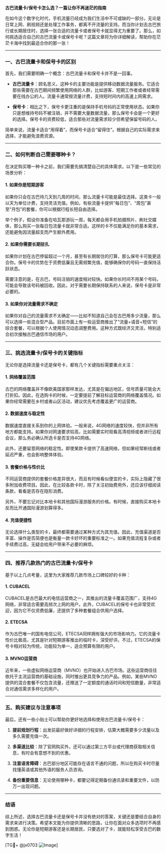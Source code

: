 **古巴流量卡/保号卡怎么选？一篇让你不再迷茫的指南**

在如今这个数字化时代，手机流量已经成为我们生活中不可或缺的一部分。无论是日常上网、刷视频还是处理工作事务，都离不开流量的支持。而当你计划去古巴旅行或长期居住时，选择一张合适的流量卡或者保号卡就显得尤为重要了。那么，如何挑选适合自己的古巴流量卡或保号卡呢？这篇文章将为你详细解读，帮助你在茫茫卡海中找到最适合你的那一张！

---

### 一、古巴流量卡和保号卡的区别

首先，我们需要明确一个概念：古巴流量卡和保号卡并不是一回事。

- **古巴流量卡**：顾名思义，这种卡的主要功能是提供移动数据流量服务。它适合那些需要在古巴期间频繁使用网络的人群，比如游客、短期工作者或者经常需要在线办公的人。流量卡通常按流量计费，支持短时间内的高速上网需求。
  
- **保号卡**：相比之下，保号卡更注重的是保持手机号码的正常使用状态。如果你只是想维持号码不被注销，并不需要大量数据流量，那么保号卡会是一个更好的选择。保号卡的资费较低，适合那些对流量需求较少但希望保留号码的人。

简单来说，流量卡适合“用得着”，而保号卡适合“留得住”。根据自己的实际需求来选择，才能避免浪费资源。

---

### 二、如何判断自己需要哪种卡？

在决定购买哪一种卡之前，我们需要先搞清楚自己的具体需求。以下是一些常见的场景分析：

#### 1. 如果你是短期游客
如果你只会在古巴待几天到几周的时间，那么流量卡可能是最佳选择。这类卡一般以天为单位计费，支持灵活充值。例如，有些流量卡提供“每日包”、“周包”甚至“月包”的套餐，你可以根据行程长短自由选择。

举个例子，假设你准备在哈瓦那游玩一周，每天都会用手机拍摄照片、刷社交媒体，那么购买一张每日包流量卡就非常合适。这样的卡不仅能满足你的基本需求，还能避免因流量超支而产生额外费用。

#### 2. 如果你需要长期驻扎
如果你计划在古巴停留超过一个月，甚至有长期居住的打算，那么保号卡可能更适合你。保号卡的优势在于资费低廉且无需频繁充值，能够确保你的号码一直保持活跃状态。

需要注意的是，在古巴，号码注销的速度相对较快。如果你长时间不用某个号码，可能会导致该号码被回收。因此，对于需要长期保持联系的人来说，保号卡是非常必要的。

#### 3. 如果你对流量需求不确定
如果你对自己的流量需求不太确定——比如不知道自己会在古巴用多少流量，那么可以选择一些混合型产品。目前市面上有一些运营商推出了“流量+语音+短信”的综合套餐，可以根据个人使用情况动态调整费用。这种方式既经济又灵活，特别适合初次接触古巴通信市场的用户。

---

### 三、挑选流量卡/保号卡的关键指标

无论你是选择流量卡还是保号卡，都有几个关键指标需要重点关注：

#### 1. 网络覆盖范围
古巴的网络覆盖并不像欧美国家那样发达，尤其是在偏远地区，信号质量可能会大打折扣。因此，在选购卡的时候，一定要提前了解目标运营商的网络覆盖情况。如果你经常需要在乡村或者山区活动，建议优先考虑覆盖更广的运营商。

#### 2. 数据速度与稳定性
数据速度直接关系到你的上网体验。一般来说，4G网络的速度较快，但并非所有地方都能支持。如果你对网速要求较高，比如需要实时观看高清视频或者进行远程会议，那么务必确认所选卡是否支持4G网络。

此外，还要留意网络的稳定性。即使某款卡提供了高速网络，但如果经常断线或者延迟严重，也会影响整体体验。

#### 3. 套餐价格与性价比
不同运营商提供的套餐价格差异很大，而且有时候看似便宜的卡，实际上隐藏了很多附加收费项目。因此，在比较各款卡时，除了关注初始费用外，还应该仔细阅读条款，看看是否存在隐形消费。

另外，不要忘记对比本地卡和其他国际漫游服务的价格。有时候，直接购买本地卡反而比开通国际漫游划算得多。

#### 4. 充值便捷性
无论选择什么类型的卡，最终都需要通过某种方式为其充值。因此，充值渠道是否丰富、操作是否简便也是衡量一款卡好坏的重要标准之一。如果充值流程复杂或者手续费过高，无疑会给用户带来不必要的麻烦。

---

### 四、推荐几款热门的古巴流量卡/保号卡

基于以上几点考量，这里为大家推荐几款市场上口碑较好的卡种：

#### 1. **CUBACEL**
CUBACEL是古巴最大的电信运营商之一，其推出的流量卡覆盖范围广，支持4G网络，非常适合需要高频次上网的用户。此外，CUBACEL的保号卡也非常受欢迎，因为它不仅资费低廉，还提供了多种套餐组合供用户选择。

#### 2. **ETECSA**
作为古巴唯一的国有电信公司，ETECSA同样拥有强大的市场影响力。它的流量卡性价比极高，尤其是针对短期游客推出的临时卡，深受好评。不过，ETECSA的保号卡相对较为传统，功能较为单一，适合预算有限的用户。

#### 3. **MVNO运营商**
近年来，一些虚拟网络运营商（MVNO）也开始进入古巴市场。这些运营商往往依托于主流运营商的基础设施，同时推出更具竞争力的产品。例如，某些MVNO提供的混合套餐不仅包含流量，还赠送了一定额度的通话时间和短信数量，非常适合对通信需求多样化的用户。

---

### 五、购买建议与注意事项

最后，还有一些小贴士可以帮助你更好地选择和使用古巴流量卡/保号卡：

1. **提前规划行程**：出发前最好做好详细的行程安排，估算大概需要多少流量以及多久需要充值一次。
   
2. **多渠道比较**：除了官网购买外，还可以通过第三方平台或代理商获取相关信息，有时会有意想不到的优惠。

3. **注意语言障碍**：古巴部分地区可能存在语言不通的问题，所以在购买卡时尽量找懂英语或其他外语的服务人员咨询。

4. **备份重要信息**：无论使用哪种卡，都要记得定期备份通讯录和重要文件，以防万一出现问题。

---

### 结语

综上所述，选择古巴流量卡还是保号卡并没有绝对的答案，关键还是要结合自身的需求来进行决策。希望本文能为你提供清晰的思路，让你在面对众多选项时不再感到困惑。无论你是短期游客还是长期居民，只要选对了卡，就能轻松享受古巴的数字生活！

[TG💪+ @jx0703 ![Image](https://github.com/user-attachments/assets/dbca1d08-cadb-493c-b0ec-ad6f7a83f270)]